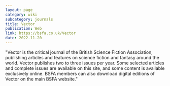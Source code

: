 ```yaml
---
layout: page
category: wiki
subcategory: journals
title: Vector
publication: Web
link: https://bsfa.co.uk/Vector
date: 2022-11-20
---
```


"Vector is the critical journal of the British Science Fiction Association, publishing articles and features on science fiction and fantasy around the world. Vector publishes two to three issues per year. Some selected articles and complete issues are available on this site, and some content is available exclusively online. BSFA members can also download digital editions of Vector on the main BSFA website."
